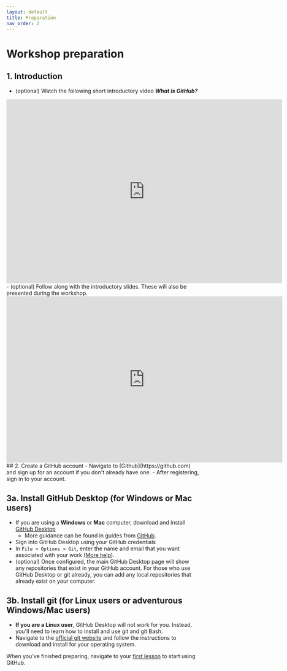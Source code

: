 ```yaml
---
layout: default
title: Preparation
nav_order: 2
---
```


<!-- Edit the content below for the workshop in question. Once you're ready to publish, remove the comment characters e.g. "<!--" at the start and end 

-->


# Workshop preparation 

## 1. Introduction
- (optional) Watch the following short introductory video ***What is GitHub?***  
<iframe width="719" height="480" src="https://www.youtube.com/embed/w3jLJU7DT5E" frameborder="0" allow="accelerometer; autoplay; clipboard-write; encrypted-media; gyroscope; picture-in-picture" allowfullscreen></iframe>
<br>
- (optional) Follow along with the introductory slides. These will also be presented during the workshop.
<iframe src="https://docs.google.com/presentation/d/e/2PACX-1vSB6guZ6tdX2wPcsMAzviOOQrcRAeiUNEIAtIRniSx4C3D0Gl35wi60jB5sRlB9eGfs8dVcNvweXxHY/embed?start=false&loop=true&delayms=3000" frameborder="0" width="720" height="434" allowfullscreen="true" mozallowfullscreen="true" webkitallowfullscreen="true"></iframe>
## 2. Create a GitHub account
- Navigate to [Github](https://github.com) and sign up for an account if you don't already have one. 
- After registering, sign in to your account.

## 3a. Install GitHub Desktop (for Windows or Mac users)
- If you are using a **Windows** or **Mac** computer, download and install [GitHub Desktop](https://desktop.github.com/)
  - More guidance can be found in guides from [GitHub](https://docs.github.com/en/desktop).
- Sign into GitHub Desktop using your GitHub credentials
- In ```File > Options > Git```, enter the name and email that you want associated with your work ([More help](https://docs.github.com/en/desktop/installing-and-configuring-github-desktop/configuring-git-for-github-desktop)).
- (optional) Once configured, the main GitHub Desktop page will show any repositories that exist in your GitHub account. For those who use GitHub Desktop or git already, you can add any local repositories that already exist on your computer.

## 3b. Install git (for Linux users or adventurous Windows/Mac users)
- **If you are a Linux user**, GitHub Desktop will not work for you. Instead, you'll need to learn how to install and use git and git Bash. 
- Navigate to the [official git website](https://git-scm.com/book/en/v2/Getting-Started-Installing-Git) and follow the instructions to download and install for your operating system.


When you've finished preparing, navigate to your [first lesson](lesson1) to start using GitHub.


<!--
## Get the data

You will have an opportunity to download the data during the workshop; however, if you would like to do so ahead of time, it can be downloaded [here](https://github.com/scds/intro-tableau/raw/main/data/humdata_GHGEmissionsGES.xlsx).

## Get the software
This hands-on workshop uses [**Tableau**](https://www.tableau.com/), a software application for data visualization. We ask that you download Tableau in advance of the workshop to be able to participate in it to the fullest extent.

You have three options for downloading Tableau:
1. [Tableau Public](https://public.tableau.com/en-us/s/) (limited version)
2. A 14-day trial of [Tableau Desktop](https://www.tableau.com/products/trial)
3. A 1-year instructor or student license for [Tableau Desktop for academic purposes](https://www.tableau.com/academic/teaching) 

The three options will be discussed further during the workshop; for now, we recommend Tableau Public or the 14-day trial of Tableau Desktop. Please contact the [Sherman Centre](mailto:scds@mcmaster.ca) if you have any difficulties downloading or opening the software.

-->
